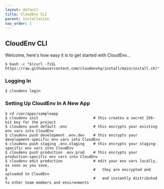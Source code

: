 ```yaml
---
layout: default
title: CloudEnv CLI
parent: Installation
nav_order: 1
---
```


## CloudEnv CLI

Welcome, here's how easy it is to get started with CloudEnv...

```console
$ bash -c "$(curl -fsSL https://raw.githubusercontent.com/cloudenvhq/install/main/install.sh)"
```

### Logging In

```console
$ cloudenv login
```

### Setting Up CloudEnv In A New App

```
$ cd /var/apps/sampleapp
$ cloudenv init                         # this creates a secret 256-bit key for the project
$ cloudenv push default .env            # this encrypts your existing env vars into CloudEnv
$ cloudenv push development .env.dev    # this encrypts your development-specific env vars into CloudEnv
$ cloudenv push staging .env.staging    # this encrypts your staging-specific env vars into CloudEnv
$ cloudenv push production .env.prod    # this encrypts your production-specific env vars into CloudEnv
$ cloudenv edit production              # edit your env vars locally, as soon as you save,
$                                       #   they are encrypted and uploaded to CloudEnv
$                                       #   and instantly distributed to other team members and environments
```
